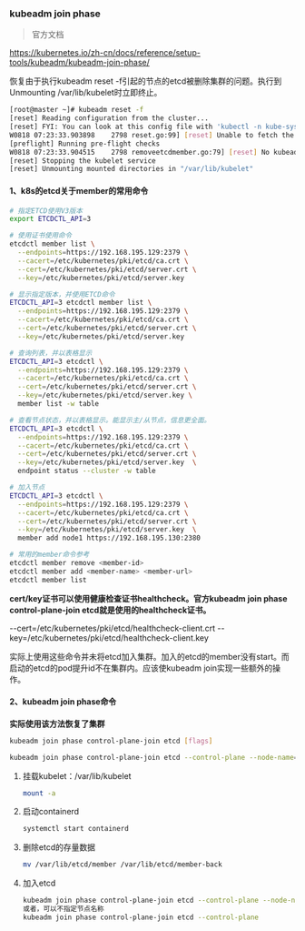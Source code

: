 



### kubeadm join phase

> 官方文档

https://kubernetes.io/zh-cn/docs/reference/setup-tools/kubeadm/kubeadm-join-phase/



恢复由于执行kubeadm reset -f引起的节点的etcd被删除集群的问题。执行到Unmounting /var/lib/kubelet时立即终止。

```bash
[root@master ~]# kubeadm reset -f
[reset] Reading configuration from the cluster...
[reset] FYI: You can look at this config file with 'kubectl -n kube-system get cm kubeadm-config -oyaml'
W0818 07:23:33.903898    2798 reset.go:99] [reset] Unable to fetch the kubeadm-config ConfigMap from cluster: failed to get config map: Get "https://192.168.195.129:6443/api/v1/namespaces/kube-system/configmaps/kubeadm-config?timeout=10s": dial tcp 192.168.195.129:6443: connect: connection refused
[preflight] Running pre-flight checks
W0818 07:23:33.904515    2798 removeetcdmember.go:79] [reset] No kubeadm config, using etcd pod spec to get data directory
[reset] Stopping the kubelet service
[reset] Unmounting mounted directories in "/var/lib/kubelet"
```



#### 1、k8s的etcd关于member的常用命令

```bash
# 指定ETCD使用V3版本
export ETCDCTL_API=3

# 使用证书使用命令
etcdctl member list \
  --endpoints=https://192.168.195.129:2379 \
  --cacert=/etc/kubernetes/pki/etcd/ca.crt \
  --cert=/etc/kubernetes/pki/etcd/server.crt \
  --key=/etc/kubernetes/pki/etcd/server.key

# 显示指定版本，并使用ETCD命令
ETCDCTL_API=3 etcdctl member list \
  --endpoints=https://192.168.195.129:2379 \
  --cacert=/etc/kubernetes/pki/etcd/ca.crt \
  --cert=/etc/kubernetes/pki/etcd/server.crt \
  --key=/etc/kubernetes/pki/etcd/server.key

# 查询列表，并以表格显示
ETCDCTL_API=3 etcdctl \
  --endpoints=https://192.168.195.129:2379 \
  --cacert=/etc/kubernetes/pki/etcd/ca.crt \
  --cert=/etc/kubernetes/pki/etcd/server.crt \
  --key=/etc/kubernetes/pki/etcd/server.key \
  member list -w table

# 查看节点状态，并以表格显示。能显示主/从节点，信息更全面。
ETCDCTL_API=3 etcdctl \
  --endpoints=https://192.168.195.129:2379 \
  --cacert=/etc/kubernetes/pki/etcd/ca.crt \
  --cert=/etc/kubernetes/pki/etcd/server.crt \
  --key=/etc/kubernetes/pki/etcd/server.key  \
  endpoint status --cluster -w table

# 加入节点
ETCDCTL_API=3 etcdctl \
  --endpoints=https://192.168.195.129:2379 \
  --cacert=/etc/kubernetes/pki/etcd/ca.crt \
  --cert=/etc/kubernetes/pki/etcd/server.crt \
  --key=/etc/kubernetes/pki/etcd/server.key  \
  member add node1 https://192.168.195.130:2380

# 常用的member命令参考
etcdctl member remove <member-id>
etcdctl member add <member-name> <member-url>
etcdctl member list
```

**cert/key证书可以使用健康检查证书healthcheck。官方kubeadm join phase control-plane-join etcd就是使用的healthcheck证书。**

  --cert=/etc/kubernetes/pki/etcd/healthcheck-client.crt
  --key=/etc/kubernetes/pki/etcd/healthcheck-client.key

实际上使用这些命令并未将etcd加入集群。加入的etcd的member没有start。而启动的etcd的pod提升id不在集群内。应该使kubeadm join实现一些额外的操作。



#### 2、kubeadm join phase命令

**实际使用该方法恢复了集群**

```bash
kubeadm join phase control-plane-join etcd [flags]

kubeadm join phase control-plane-join etcd --control-plane --node-name=node1
```

1. 挂载kubelet：/var/lib/kubelet

   ```bash
   mount -a
   ```

2. 启动containerd

   ```bash
   systemctl start containerd
   ```

3. 删除etcd的存量数据

   ```bash
   mv /var/lib/etcd/member /var/lib/etcd/member-back
   ```

4. 加入etcd

   ```bash
   kubeadm join phase control-plane-join etcd --control-plane --node-name=node1
   或者，可以不指定节点名称
   kubeadm join phase control-plane-join etcd --control-plane
   ```

   





